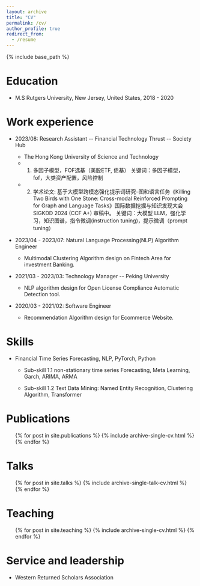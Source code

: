 ```yaml
---
layout: archive
title: "CV"
permalink: /cv/
author_profile: true
redirect_from:
  - /resume
---
```


{% include base_path %}

Education
======
* M.S Rutgers University, New Jersey, United States, 2018 - 2020

Work experience
======
* 2023/08: Research Assistant -- Financial Technology Thrust -- Society Hub
  * The Hong Kong University of Science and Technology
  * 1. 多因子模型，FOF选基（美股ETF, 债基）
    关键词：多因子模型，fof，大类资产配置，风险控制
  * 2. 学术论文: 基于大模型跨模态强化提示词研究–图和语言任务《Killing Two Birds with One Stone: Cross-modal Reinforced Prompting for Graph and Language Tasks》国际数据挖掘与知识发现大会 SIGKDD 2024 (CCF A+) 审稿中。
关键词：大模型 LLM，强化学习，知识图谱，指令微调(instruction tuning)，提示微调（prompt tuning）


* 2023/04 - 2023/07: Natural Language Processing(NLP) Algorithm Engineer 
  * Multimodal Clustering Algorithm design on Fintech Area for investment Banking.
  
* 2021/03 - 2023/03: Technology Manager -- Peking University
  * NLP algorithm design for Open License Compliance Automatic Detection tool.

* 2020/03 - 2021/02: Software Engineer 
  * Recommendation Algorithm design for Ecommerce Website.

Skills
======
* Financial Time Series Forecasting, NLP, PyTorch, Python
  * Sub-skill 1.1 
    non-stationary time series Forecasting, Meta Learning, Garch, ARIMA, ARMA

  * Sub-skill 1.2
    Text Data Mining: Named Entity Recognition, Clustering Algorithm, Transformer


Publications
======
  <ul>{% for post in site.publications %}
    {% include archive-single-cv.html %}
  {% endfor %}</ul>
  
Talks
======
  <ul>{% for post in site.talks %}
    {% include archive-single-talk-cv.html %}
  {% endfor %}</ul>
  
Teaching
======
  <ul>{% for post in site.teaching %}
    {% include archive-single-cv.html %}
  {% endfor %}</ul>
  
Service and leadership
======
* Western Returned Scholars Association
